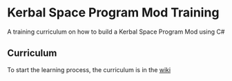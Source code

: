 # Kerbal Space Program Mod Training
A training curriculum on how to build a Kerbal Space Program Mod using C#

## Curriculum
To start the learning process, the curriculum is in the [wiki](https://github.com/jrolstad/kerbalspaceprogram-mod-training/wiki)

